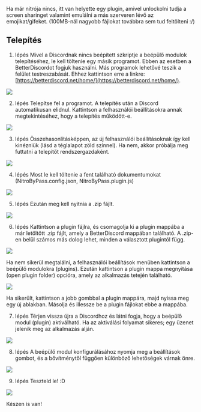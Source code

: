 Ha már nitrója nincs, itt van helyette egy plugin, amivel unlockolni tudja a screen sharinget valamint emulálni a más szerveren lévő az emojikat/gifeket.
(100MB-nál nagyobb fájlokat továbbra sem tud feltölteni :/)

Telepítés
-------------
1. lépés
Mivel a Discordnak nincs beépített szkriptje a beépülő modulok telepítéséhez, le kell töltenie egy másik programot. Ebben az esetben a BetterDiscordot fogjuk használni. Más programok lehetővé teszik a felület testreszabását. Ehhez kattintson erre a linkre: [https://betterdiscord.net/home/](https://betterdiscord.net/home/).

![](https://i1.wp.com/www.swipetips.com/wp-content/uploads/2019/09/Step-1-1.png)

2. lépés
Telepítse fel a programot. A telepítés után a Discord automatikusan elidnul. Kattintson a felhasználói beállításokra annak megtekintéséhez, hogy a telepítés működött-e.

![](https://i.imgur.com/d9nbwn4.png)

3. lépés
Összehasonlításképpen, az új felhasználói beállításoknak így kell kinézniük (lásd a téglalapot zöld színnel). Ha nem, akkor próbálja meg futtatni a telepítőt rendszergazdaként.

![](https://i.imgur.com/R8FuvAO.png)

4. lépés
Most le kell töltenie a fent található dokumentumokat (NitroByPass.config.json, NitroByPass.plugin.js)

![](https://i.imgur.com/F9aTJGD.png)

5. lépés
Ezután meg kell nyitnia a .zip fájlt.

![](https://i.imgur.com/dpEmAp1.png)

6. lépés
Kattintson a plugin fájlra, és csomagolja ki a plugin mappába a már letöltött .zip fájlt, amely a BetterDiscord mappában található. A .zip-en belül számos más dolog lehet, minden a választott plugintól függ.

![](https://i.imgur.com/lnZFLrN.png)

Ha nem sikerül megtalálni, a felhasználói beállítások menüben kattintson a beépülő modulokra (plugins). Ezután kattintson a  plugin mappa megnyitása (open plugin folder) opcióra, amely az alkalmazás tetején található.

![](https://i.imgur.com/CBmRASX.png)

Ha sikerült, kattintson a jobb gombbal a plugin mappára, majd nyissa meg egy új ablakban. Másolja és illessze be a plugin fájlokat ebbe a mappába.

7. lépés
Térjen vissza újra a Discordhoz és látni fogja, hogy a beépülő modul (plugin) aktiválható. Ha az aktiválási folyamat sikeres; egy üzenet jelenik meg az alkalmazás alján.

![](https://i.imgur.com/dO3HvvZ.png)

8. lépés
A beépülő modul konfigurálásához nyomja meg a beállítások gombot, és a bővítménytől függően különböző lehetőségek várnak önre.

![](https://i.imgur.com/2YC0s3a.png)

9. lépés
Teszteld le! :D

![](https://i.imgur.com/F93SsZ7.png)

Készen is van!

